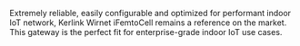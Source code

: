 Extremely reliable, easily configurable and optimized for performant indoor IoT network, Kerlink Wirnet iFemtoCell remains a reference on the market. This gateway is the perfect fit for enterprise-grade indoor IoT use cases.
